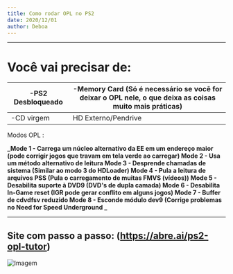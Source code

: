 ```yaml
---
title: Como rodar OPL no PS2
date: 2020/12/01
author: Deboa
---
```


--------------------------------------------------------------------------------------------------------

# Você vai precisar de:
-PS2 Desbloqueado  |-Memory Card (Só é necessário se você for deixar o OPL nele, o que deixa as coisas muito mais práticas)   | 
|--|--|
|-CD virgem   | HD Externo/Pendrive  |

Modos OPL :

**_Mode 1 - Carrega um núcleo alternativo da EE em um endereço maior (pode corrigir jogos que travam em tela verde ao carregar)
Mode 2 - Usa um método alternativo de leitura 
Mode 3 - Desprende chamadas de sistema (Similar ao modo 3 do HDLoader)
Mode 4 - Pula a leitura de arquivos PSS (Pula o carregamento de muitas FMVS (vídeos))
Mode 5 - Desabilita suporte à DVD9 (DVD's de dupla camada)
Mode 6 - Desabilita In-Game reset (IGR pode gerar conflito em alguns jogos)
Mode 7 - Buffer de cdvdfsv reduzido
Mode 8 - Esconde módulo dev9 (Corrige problemas no Need for Speed Underground _**

--------------------------------------------------------------------------------------------------------
Site com passo a passo: (https://abre.ai/ps2-opl-tutor)                                                                                                                                                     
---------------------------------------------------------------------
![Imagem](https://media.discordapp.net/attachments/765627581340581908/783367312015097886/OPLM_V18_04.png)